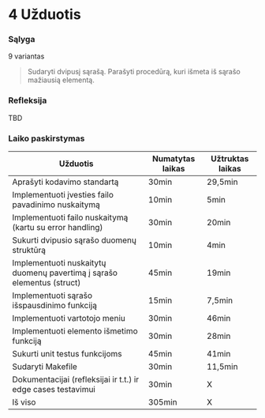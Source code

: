 # 4 Užduotis

### Sąlyga

9 variantas

> Sudaryti dvipusį sąrašą. Parašyti procedūrą, kuri išmeta iš sąrašo mažiausią elementą.

### Refleksija

TBD

### Laiko paskirstymas

| Užduotis                                                               | Numatytas laikas | Užtruktas laikas |
| ---------------------------------------------------------------------- | ---------------- | ---------------- |
| Aprašyti kodavimo standartą                                            | 30min            | 29,5min          |
| Implementuoti įvesties failo pavadinimo nuskaitymą                     | 10min            | 5min             |
| Implementuoti failo nuskaitymą (kartu su error handling)               | 30min            | 20min            |
| Sukurti dvipusio sąrašo duomenų struktūrą                              | 10min            | 4min             |
| Implementuoti nuskaitytų duomenų pavertimą į sąrašo elementus (struct) | 45min            | 19min            |
| Implementuoti sąrašo išspausdinimo funkciją                            | 15min            | 7,5min           |
| Implementuoti vartotojo meniu                                          | 30min            | 46min            |
| Implementuoti elemento išmetimo funkciją                               | 30min            | 28min            |
| Sukurti unit testus funkcijoms                                         | 45min            | 41min            |
| Sudaryti Makefile                                                      | 30min            | 11,5min          |
| Dokumentacijai (refleksijai ir t.t.) ir edge cases testavimui          | 30min            | X                |
| Iš viso                                                                | 305min           | X                |
